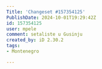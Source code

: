 ```yaml
---
Title: 'Changeset #157354125'
PublishDate: 2024-10-01T19:29:42Z
id: 157354125
user: mpele
comment: setaliste u Gusinju
created_by: iD 2.30.2
tags:
- Montenegro

---
```

